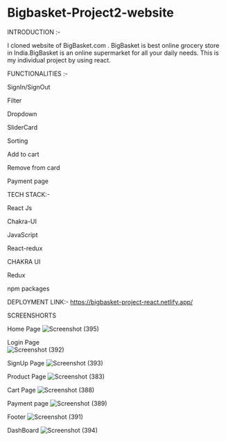 # Bigbasket-Project2-website

INTRODUCTION :-

I cloned website of BigBasket.com . BigBasket is best online grocery store in India.BigBasket is an online supermarket for all your daily needs. This is my individual project by using react.

FUNCTIONALITIES :-

SignIn/SignOut

Filter

Dropdown

SliderCard

Sorting

Add to cart

Remove from card

Payment page


TECH STACK:-

React Js

Chakra-UI

JavaScript

React-redux

CHAKRA UI

Redux

npm packages

DEPLOYMENT LINK:- https://bigbasket-project-react.netlify.app/


SCREENSHORTS

Home Page
![Screenshot (395)](https://github.com/pushpamahto/Bigbasket-Project2-website/assets/147261003/373713a7-f177-4c71-9c5a-c9418d8dd0ea)

Login Page  
![Screenshot (392)](https://github.com/pushpamahto/Bigbasket-Project2-website/assets/147261003/0532401f-e37f-4318-a259-af0b47a09248)

SignUp Page
![Screenshot (393)](https://github.com/pushpamahto/Bigbasket-Project2-website/assets/147261003/a21512a6-5deb-4e2c-aa37-ff6f84bcf96b)

Product Page
![Screenshot (383)](https://github.com/pushpamahto/Bigbasket-Project2-website/assets/147261003/3c21b96f-97fd-4908-97f3-c093547c5792)


Cart Page
![Screenshot (388)](https://github.com/pushpamahto/Bigbasket-Project2-website/assets/147261003/4ff6a367-4b12-4706-b06c-a27af56b2b86)


Payment page
![Screenshot (389)](https://github.com/pushpamahto/Bigbasket-Project2-website/assets/147261003/f8f59275-d046-4f02-96ad-4cc879f2d7bc)


Footer
![Screenshot (391)](https://github.com/pushpamahto/Bigbasket-Project2-website/assets/147261003/05b9ba25-6ef6-430b-aa39-3403369b324a)

DashBoard
![Screenshot (394)](https://github.com/pushpamahto/Bigbasket-Project2-website/assets/147261003/d7a3f350-c65e-4f8e-8a11-ae5d306ab3b5)
